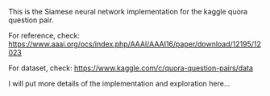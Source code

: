This is the Siamese neural network implementation for the kaggle quora question pair. 

For reference, check: https://www.aaai.org/ocs/index.php/AAAI/AAAI16/paper/download/12195/12023

For dataset, check: https://www.kaggle.com/c/quora-question-pairs/data

I will put more details of the implementation and exploration here... 
